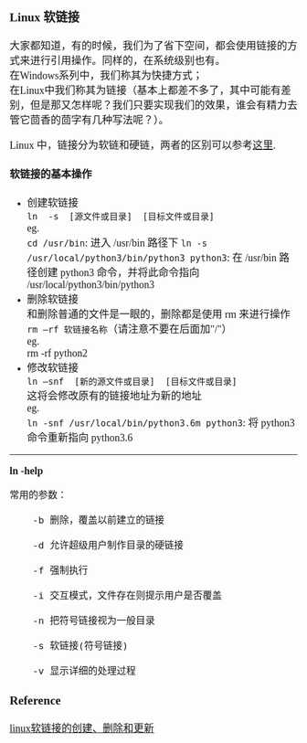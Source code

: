 <font size=4 face='楷体'>  

### Linux 软链接

大家都知道，有的时候，我们为了省下空间，都会使用链接的方式来进行引用操作。同样的，在系统级别也有。  
在Windows系列中，我们称其为快捷方式；  
在Linux中我们称其为链接（基本上都差不多了，其中可能有差别，但是那又怎样呢？我们只要实现我们的效果，谁会有精力去管它茴香的茴字有几种写法呢？）。  

Linux 中，链接分为软链和硬链，两者的区别可以参考[这里](https://www.ibm.com/developerworks/cn/linux/l-cn-hardandsymb-links/).  

#### 软链接的基本操作  

- 创建软链接  
    `ln  -s  [源文件或目录]  [目标文件或目录]`  
    eg.  
    `cd /usr/bin`: 进入 /usr/bin 路径下
    `ln -s /usr/local/python3/bin/python3 python3`: 在 /usr/bin 路径创建 python3 命令，并将此命令指向 /usr/local/python3/bin/python3   
- 删除软链接  
    和删除普通的文件是一眼的，删除都是使用 rm 来进行操作   
    `rm –rf 软链接名称`（请注意不要在后面加"/"）  
    eg.  
    rm -rf python2  
- 修改软链接  
    `ln –snf  [新的源文件或目录]  [目标文件或目录]`  
    这将会修改原有的链接地址为新的地址  
    eg.  
    `ln -snf /usr/local/bin/python3.6m python3`: 将 python3 命令重新指向 python3.6   

---

**ln -help**  

    常用的参数：

        -b 删除，覆盖以前建立的链接

        -d 允许超级用户制作目录的硬链接

        -f 强制执行

        -i 交互模式，文件存在则提示用户是否覆盖

        -n 把符号链接视为一般目录

        -s 软链接(符号链接)

        -v 显示详细的处理过程

### Reference

[linux软链接的创建、删除和更新](https://blog.csdn.net/m290345792/article/details/78518360)